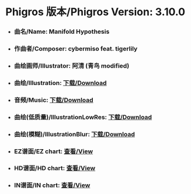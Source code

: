 
# Phigros 版本/Phigros Version:  3.10.0

- ### __曲名/Name:  Manifold Hypothesis__

- ### __作曲者/Composer:  cybermiso feat. tigerlily__

- ### __曲绘画师/Illustrator:  阿清 (青鸟 modified)__

- ### __曲绘/Illustration:  [下载/Download](https://github.com/Po6647A/PAR/releases/download/3.10.0/970.png)__

- ### __音频/Music:  [下载/Download](https://github.com/Po6647A/PAR/releases/download/3.10.0/1674.ogg)__

- ### __曲绘(低质量)/IllustrationLowRes:  [下载/Download](https://github.com/Po6647A/PAR/releases/download/3.10.0/1462.png)__

- ### __曲绘(模糊)/IllustrationBlur:  [下载/Download](https://github.com/Po6647A/PAR/releases/download/3.10.0/1216.png)__


- ### __EZ谱面/EZ chart:  [查看/View](./EZ.json/index.html)__

- ### __HD谱面/HD chart:  [查看/View](./HD.json/index.html)__

- ### __IN谱面/IN chart:  [查看/View](./IN.json/index.html)__
